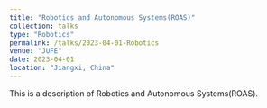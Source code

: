 ```yaml
---
title: "Robotics and Autonomous Systems(ROAS)"
collection: talks
type: "Robotics"
permalink: /talks/2023-04-01-Robotics
venue: "JUFE"
date: 2023-04-01
location: "Jiangxi, China"
---
```



This is a description of Robotics and Autonomous Systems(ROAS).